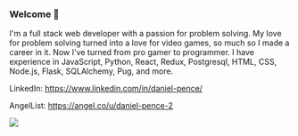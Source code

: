 ### Welcome 👋

I'm a full stack web developer with a passion for problem solving. My love for problem solving turned into a love for video games, so much so I made a career in it. Now I've turned from pro gamer to programmer. I have experience in JavaScript, Python, React, Redux, Postgresql, HTML, CSS, Node.js, Flask, SQLAlchemy, Pug, and more. 

LinkedIn: https://www.linkedin.com/in/daniel-pence/

AngelList: https://angel.co/u/daniel-pence-2

<img src="https://github-readme-stats.vercel.app/api/?username=penced0513&count_private=true&theme=tokyonight&showicons=true">
